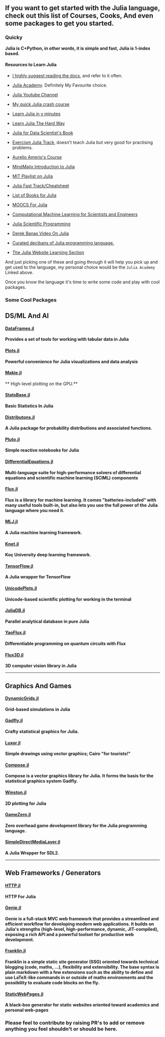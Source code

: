 ## If you want to get started with the Julia language, check out this list of Courses, Cooks, And even some packages to get you started.

### Quicky

**Julia is C+Python, in other words, it is simple and fast, Julia is 1-index based.**

#### Resources to Learn Julia

* [I highly suggest reading the docs](https://docs.julialang.org/en/v1/), and refer to it often.

* [Julia Academy](https://juliaacademy.com/courses). Definitely My Favourite choice.

* [Julia Youtube Channel](https://www.youtube.com/channel/UC9IuUwwE2xdjQUT_LMLONoA)

* [My quick Julia crash course](https://leapollo.hashnode.dev/julia-crash-course)

* [Learn Julia in y minutes](https://learnxinyminutes.com/docs/julia/)

* [Learn Julia The Hard Way](https://chrisvoncsefalvay.gitbook.io/learn-julia-the-hard-way/)

* [Julia for Data Scientist's Book](https://datasciencejuliahackers.com/)

* [Exercism Julia Track](https://exercism.io/tracks/julia), doesn't teach Julia but very good for practising problems.

* [Aurelio Amerio's Course](https://techytok.com/from-zero-to-julia/)

* [MindMajix Introduction to Julia](https://mindmajix.com/julia-tutorial)

* [MIT Playlist on Julia](https://www.youtube.com/playlist?list=PLP8iPy9hna6Si2sjMkrPY-wt2mEouZgaZ)

* [Julia Fast Track/Cheatsheet](https://juliadocs.github.io/Julia-Cheat-Sheet/)

* [List of Books for Julia](https://julialang.org/learning/books/)

* [MOOCS For Julia](https://julialang.org/learning/mooc/)

* [Computational Machine Learning for Scientists and Engineers](https://continuum.engin.umich.edu/programs/jumpstart-ml/)

* [Julia Scientific Programming](https://www.coursera.org/learn/julia-programming)

* [Derek Banas Video On Julia](https://www.youtube.com/watch?v=sE67bP2PnOo)

* [Curated decibans of Julia programming language.](https://github.com/svaksha/Julia.jl#index)

* [The Julia Website Learning Section](https://julialang.org/learning/)

And just picking one of these and going through it will help you pick up and get used to the language, my personal choice would be the `Julia Academy` Linked above.

Once you know the language it's time to write some code and play with cool packages.

### Some Cool Packages

## DS/ML And AI

#### [DataFrames.jl](https://dataframes.juliadata.org/stable/)

**Provides a set of tools for working with tabular data in Julia**

#### [Plots.jl](http://docs.juliaplots.org/latest/)

**Powerful convenience for Julia visualizations and data analysis**

#### [Makie.jl](https://github.com/JuliaPlots/Makie.jl)

** High-level plotting on the GPU.**

#### [StatsBase.jl](https://github.com/JuliaStats/StatsBase.jl)

**Basic Statistics In Julia**

#### [Distributons.jl](https://juliastats.org/Distributions.jl/stable/)

**A Julia package for probability distributions and associated functions.**

#### [Pluto.jl](https://github.com/fonsp/Pluto.jl)

**Simple reactive notebooks for Julia**

#### [DifferentialEquations.jl](https://github.com/SciML/DifferentialEquations.jl)

**Multi-language suite for high-performance solvers of differential equations and scientific machine learning (SCIML) components**

#### [Flux.jl](https://fluxml.ai/Flux.jl/stable/)

**Flux is a library for machine learning. It comes "batteries-included" with many useful tools built-in, but also lets you use the full power of the Julia language where you need it.**

#### [MLJ.jl](https://github.com/alan-turing-institute/MLJ.jl)

**A Julia machine learning framework.**

#### [Knet.jl](https://github.com/denizyuret/Knet.jl)

**Koç University deep learning framework.**

#### [TensorFlow.jl](https://github.com/malmaud/TensorFlow.jl)

**A Julia wrapper for TensorFlow**

#### [UnicodePlots.jl](https://github.com/Evizero/UnicodePlots.jl)

**Unicode-based scientific plotting for working in the terminal**

#### [JuliaDB.jl](https://juliadb.juliadata.org/latest/)

**Parallel analytical database in pure Julia**

#### [YaoFlux.jl](https://github.com/FluxML/YaoFlux.jl)

**Differentiable programming on quantum circuits with Flux**

#### [Flux3D.jl](https://github.com/FluxML/Flux3D.jl)

**3D computer vision library in Julia**

****

## Graphics And Games

#### [DynamicGrids.jl](https://github.com/cesaraustralia/DynamicGrids.jl)
**Grid-based simulations in Julia**

#### [Gadfly.jl](https://github.com/GiovineItalia/Gadfly.jl)
**Crafty statistical graphics for Julia.**

#### [Luxor.jl](https://github.com/JuliaGraphics/Luxor.jl)
**Simple drawings using vector graphics; Cairo "for tourists!"**

#### [Compose.jl](https://github.com/GiovineItalia/Compose.jl)
**Compose is a vector graphics library for Julia. It forms the basis for the statistical graphics system Gadfly.**

#### [Winston.jl](https://github.com/JuliaGraphics/Winston.jl)
**2D plotting for Julia**

#### [GameZero.jl](https://github.com/aviks/GameZero.jl)
**Zero overhead game development library for the Julia programming language.**

#### [SimpleDirectMediaLayer.jl](https://github.com/JuliaMultimedia/SimpleDirectMediaLayer.jl)
**A Julia Wrapper for SDL2.**
****

## Web Frameworks / Generators

#### [HTTP.jl](https://github.com/JuliaWeb/HTTP.jl)
**HTTP For Julia**

#### [Genie.jl](https://github.com/GenieFramework/Genie.jl)
**Genie is a full-stack MVC web framework that provides a streamlined and efficient workflow for developing modern web applications. It builds on Julia's strengths (high-level, high-performance, dynamic, JIT-compiled), exposing a rich API and a powerful toolset for productive web development.**

#### [Franklin.jl](https://github.com/tlienart/Franklin.jl)
**Franklin is a simple static site generator (SSG) oriented towards technical blogging (code, maths, ...), flexibility and extensibility. The base syntax is plain markdown with a few extensions such as the ability to define and use LaTeX-like commands in or outside of maths environments and the possibility to evaluate code blocks on the fly.**

#### [StaticWebPages.jl](https://github.com/Humans-of-Julia/StaticWebPages.jl)
**A black-box generator for static websites oriented toward academics and personal web-pages**

### Please feel to contribute by raising PR's to add or remove anything you feel shouldn't or should be here.